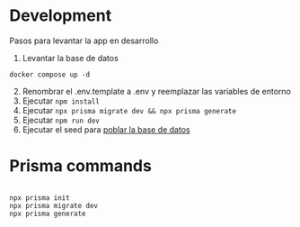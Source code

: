 # Development

Pasos para levantar la app en desarrollo

1. Levantar la base de datos

```
docker compose up -d
```

2. Renombrar el .env.template a .env y reemplazar las variables de entorno
3. Ejecutar `npm install`
4. Ejecutar `npx prisma migrate dev && npx prisma generate`
5. Ejecutar `npm run dev`
6. Ejecutar el seed para [poblar la base de datos](http://localhost:3000/api/seed)

# Prisma commands

```

npx prisma init
npx prisma migrate dev
npx prisma generate

```

```

```
